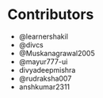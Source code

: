 # Contributors

- @learnershakil
- @divcs
- @Muskanagrawal2005
- @mayur777-ui
- divyadeepmishra
- @rudraksha007
- anshkumar2311





